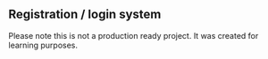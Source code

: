 ## Registration / login system

Please note this is not a production ready project. It was created for learning purposes.
